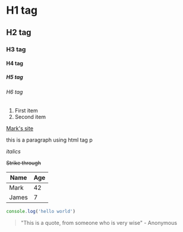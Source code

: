 # H1 tag

## H2 tag

### H3 tag

#### H4 tag

##### H5 tag

###### H6 tag

1. First item
2. Second item

[Mark's site](https://www.markoconnor.ie)


<p>
this is a paragraph using html tag p
</p>

*italics*

~~Strike through~~

| Name   | Age |
| ------ | --- |
| Mark   | 42  |
| James   | 7  |

```javascript
console.log('hello world')

```


> "This is a quote, from someone who is very wise" - Anonymous